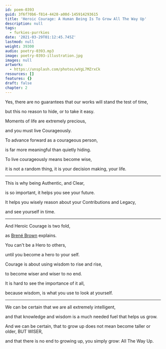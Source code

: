 ```yaml
---
id: poem-0393
guid: 3f6f70b6-f814-4428-a00d-145914293615
title: 'Heroic Courage: A Human Being Is To Grow All The Way Up'
description: null
tags:
  - furkies-purrkies
date: '2021-03-29T01:12:45.745Z'
lastmod: null
weight: 39300
audio: poetry-0393.mp3
image: poetry-0393-illustration.jpg
images: null
artwork:
  - https://unsplash.com/photos/wVgL7MZrxCk
resources: []
features: {}
draft: false
chapter: 2
---
```


Yes, there are no guarantees that our works will stand the test of time,

but this no reason to hide, or to take it easy.

Moments of life are extremely precious,

and you must live Courageously.

To advance forward as a courageous person,

is far more meaningful than quietly hiding.

To live courageously means become wise,

it is not a random thing, it is your decision making, your life.

---

This is why being Authentic, and Clear,

is so important, it helps you see your future.

It helps you wisely reason about your Contributions and Legacy,

and see yourself in time.

---

And Heroic Courage is two fold,

as [Brené Brown](https://www.youtube.com/watch?v=iCvmsMzlF7o) explains.

You can't be a Hero to others,

until you become a hero to your self.

Courage is about using wisdom to rise and rise,

to become wiser and wiser to no end.

It is hard to see the importance of it all,

because wisdom, is what you use to look at yourself.

---

We can be certain that we are all extremely intelligent,

and that knowledge and wisdom is a much needed fuel that helps us grow.

And we can be certain, that to grow up does not mean become taller or older, BUT WISER,

and that there is no end to growing up, you simply grow: All The Way Up.
